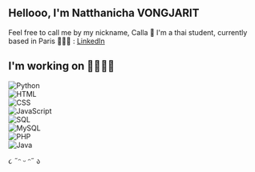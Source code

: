 ## Hellooo, I'm Natthanicha VONGJARIT

Feel free to call me by my nickname, Calla 🎀
I'm a thai student, currently based in Paris 
🧚🏻‍♀️ : [LinkedIn](www.linkedin.com/in/natthanicha-vongjarit-7029b327a) 

## I'm working on 👩🏻‍💻✨
![Python](https://img.shields.io/badge/Python-%233776AB.svg?style=flat-square&logo=python&logoColor=white)  
![HTML](https://img.shields.io/badge/HTML-%23E34F26.svg?style=flat-square&logo=html5&logoColor=white)  
![CSS](https://img.shields.io/badge/CSS-%231572B6.svg?style=flat-square&logo=css3&logoColor=white)  
![JavaScript](https://img.shields.io/badge/JavaScript-%23F7DF1E.svg?style=flat-square&logo=javascript&logoColor=black)  
![SQL](https://img.shields.io/badge/SQL-%23008080.svg?style=flat-square&logo=mysql&logoColor=white)  
![MySQL](https://img.shields.io/badge/MySQL-%234479A1.svg?style=flat-square&logo=mysql&logoColor=white)  
![PHP](https://img.shields.io/badge/PHP-%23777BB4.svg?style=flat-square&logo=php&logoColor=white)  
![Java](https://img.shields.io/badge/Java-%23F7DF1E.svg?style=flat-square&logo=java&logoColor=black)

૮ ˶ᵔ ᵕ ᵔ˶ ა
